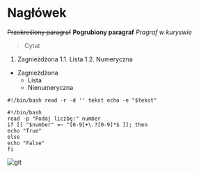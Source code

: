 # Nagłówek
~~Przekreślony paragraf~~
**Pogrubiony paragraf**
*Pragraf w kuryswie*
>Cytat
1. Zagnieżdżona
  1.1. Lista
  1.2. Numeryczna
- Zagnieżdżona
  - Lista
  - Nienumeryczna

`
#!/bin/bash
read -r -d '' tekst
echo -e "$tekst"
`
```
#!/bin/bash
read -p "Podaj liczbę:" number
if [[ "$number" =~ ^[0-9]+\.?[0-9]*$ ]]; then
echo "True"
else
echo "False"
fi
```
![git](picture/git.jpg)
